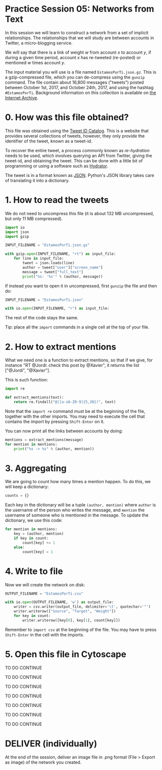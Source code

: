 # Practice Session 05: Networks from Text

In this session we will learn to construct a network from a set of implicit relationships. The relationships that we will study are between accounts in Twitter, a micro-blogging service.

We will say that there is a link of weight *w* from account *x* to account *y*, if during a given time period, account *x* has re-tweeted (re-posted) or mentioned *w* times account *y*.

The input material you will use is a file named `EstamosPorTi.json.gz`. This is a gzip-compressed file, which you can de-compress using the `gunzip` command. The file contain about 16,800 messages ("tweets") posted between October 1st, 2017, and October 24th, 2017, and using the hashtag `#EstamosPorTi`. Background information on this collection is available on [the Internet Archive](https://archive.org/details/EstamosporTIOohmm2018032618831Ids).

# 0. How was this file obtained?

This file was obtained using the [Tweet ID Catalog](https://www.docnow.io/catalog/). This is a website that provides several collections of tweets, however, they only provide the identifier of the tweet, known as a tweet-id.

To recover the entire tweet, a process commonly known as *re-hydration* needs to be used, which involves querying an API from Twitter, giving the tweet-id, and obtaining the tweet. This can be done with a little bit of programming or using a software such as [Hydrator](https://github.com/docnow/hydrator#readme).

The tweet is in a format known as [JSON](https://en.wikipedia.org/wiki/JSON#Example). Python's JSON library takes care of translating it into a dictionary.

# 1. How to read the tweets

We do not need to uncompress this file (it is about 132 MB uncompressed, but only 11 MB compressed).

```python
import io
import json
import gzip

INPUT_FILENAME = "EstamosPorTi.json.gz"

with gzip.open(INPUT_FILENAME, "rt") as input_file:
    for line in input_file:
        tweet = json.loads(line)
        author = tweet["user"]["screen_name"]
        message = tweet["full_text"]
        print("%s: '%s'" % (author, message))
```

If instead you want to open it in uncompressed, first `gunzip` the file and then do:

```python
INPUT_FILENAME = "EstamosPorTi.json"

with io.open(INPUT_FILENAME, "r") as input_file:
```

The rest of the code stays the same.

Tip: place all the `import` commands in a single cell at the top of your file.

# 2. How to extract mentions

What we need one is a function to extract mentions, so that if we give, for instance "RT @Jordi: check this post by @Xavier", it returns the list ["@Jordi", "@Xavier"].

This is such function:

```python
import re

def extract_mentions(text):
    return re.findall("@([a-zA-Z0-9]{5,20})", text)
```

Note that the `import re` command must be at the beginning of the file, together with the other imports. You may need to execute the cell that contains the import by pressing `Shift-Enter` on it.

You can now print all the links between accounts by doing:

```python
mentions = extract_mentions(message)
for mention in mentions:
    print("%s -> %s" % (author, mention))
```

# 3. Aggregating

We are going to count how many times a mention happen. To do this, we will keep a dictionary:

```python
counts = {}
```

Each key in the dictionary will be a tuple `(author, mention)` where `author` is the username of the person who writes the message, and `mention` the username of someone who is mentioned in the message. To update the dictionary, we use this code:

```python
for mention in mentions:
    key = (author, mention)
    if key in count:
        count[key] += 1
    else:
        count[key] = 1
```

# 4. Write to file

Now we will create the network on disk:

```python
OUTPUT_FILENAME = "EstamosPorTi.csv"

with io.open(OUTPUT_FILENAME, 'w') as output_file:
    writer = csv.writer(output_file, delimiter='\t', quotechar='"')
    writer.writerow(["Source", "Target", "Weight"])
    for key in count:
        writer.writerow([key[0], key[1], count[key]])
```

Remember to `import csv` at the beginning of the file. You may have to press `Shift-Enter` in the cell with the imports.

# 5. Open this file in Cytoscape

TO DO CONTINUE

TO DO CONTINUE

TO DO CONTINUE

TO DO CONTINUE

TO DO CONTINUE

TO DO CONTINUE

TO DO CONTINUE

# DELIVER (individually)

At the end of the session, deliver an image file in .png format (File > Export as image) of the network you created.
